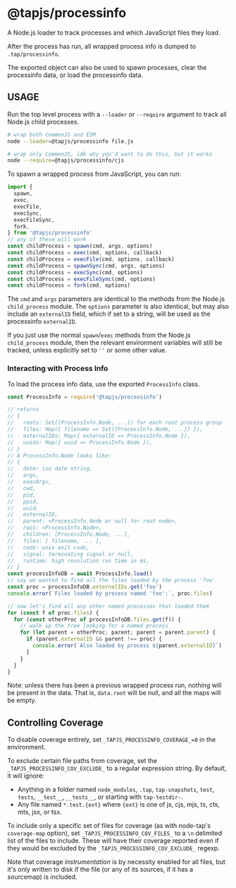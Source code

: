# @tapjs/processinfo

A Node.js loader to track processes and which JavaScript files they load.

After the process has run, all wrapped process info is dumped to
`.tap/processinfo`.

The exported object can also be used to spawn processes, clear the
processinfo data, or load the processinfo data.

## USAGE

Run the top level process with a `--loader` or `--require` argument to
track all Node.js child processes.

```sh
# wrap both CommonJS and ESM
node --loader=@tapjs/processinfo file.js

# wrap only CommonJS, idk why you'd want to do this, but it works
node --require=@tapjs/processinfo/cjs
```

To spawn a wrapped process from JavaScript, you can run:

```js
import {
  spawn,
  exec,
  execFile,
  execSync,
  execFileSync,
  fork,
} from '@tapjs/processinfo'
// any of these will work
const childProcess = spawn(cmd, args, options)
const childProcess = exec(cmd, options, callback)
const childProcess = execFile(cmd, options, callback)
const childProcess = spawnSync(cmd, args, options)
const childProcess = execSync(cmd, options)
const childProcess = execFileSync(cmd, options)
const childProcess = fork(cmd, options)
```

The `cmd` and `args` parameters are identical to the methods from the
Node.js `child_process` module. The `options` parameter is also identical,
but may also include an `externalID` field, which if set to a string, will
be used as the processinfo `externalID`.

If you just use the normal `spawn`/`exec` methods from the Node.js
`child_process` module, then the relevant environment variables will still
be tracked, unless explicitly set to `''` or some other value.

### Interacting with Process Info

To load the process info data, use the exported `ProcessInfo` class.

```js
const ProcessInfo = require('@tapjs/processinfo')

// returns
// {
//   roots: Set([ProcessInfo.Node, ...]) for each root process group
//   files: Map({ filename => Set([ProcessInfo.Node, ...]) }),
//   externalIDs: Map({ externalID => ProcessInfo.Node }),
//   uuids: Map({ uuid => ProcessInfo.Node }),
// }
// A ProcessInfo.Node looks like:
// {
//   date: iso date string,
//   argv,
//   execArgv,
//   cwd,
//   pid,
//   ppid,
//   uuid,
//   externalID,
//   parent: <ProcessInfo.Node or null for root node>,
//   root: <ProcessInfo.Node>,
//   children: [ProcessInfo.Node, ...],
//   files: [ filename, ... ],
//   code: unix exit code,
//   signal: terminating signal or null,
//   runtime: high resolution run time in ms,
// }
const processInfoDB = await ProcessInfo.load()
// say we wanted to find all the files loaded by the process 'foo'
const proc = processInfoDB.externalIDs.get('foo')
console.error(`Files loaded by process named 'foo':`, proc.files)

// now let's find all any other named processes that loaded them
for (const f of proc.files) {
  for (const otherProc of processInfoDB.files.get(f)) {
    // walk up the tree looking for a named process
    for (let parent = otherProc; parent; parent = parent.parent) {
      if (parent.externalID && parent !== proc) {
        console.error(`Also loaded by process ${parent.externalID}`)
      }
    }
  }
}
```

Note: unless there has been a previous wrapped process run, nothing will be
present in the data. That is, `data.root` will be null, and all the maps
will be empty.

## Controlling Coverage

To disable coverage entirely, set
`_TAPJS_PROCESSINFO_COVERAGE_=0` in the environment.

To exclude certain file paths from coverage, set the
`_TAPJS_PROCESSINFO_COV_EXCLUDE_` to a regular expression string.
By default, it will ignore:

- Anything in a folder named `node_modules`, `.tap`,
  `tap-snapshots`, `test`, `tests`, `__test__`, `__tests__`, or
  starting with `tap-testdir-`.
- Any file named `*.test.{ext}` where `{ext}` is one of js, cjs,
  mjs, ts, cts, mts, jsx, or tsx.

To include only a specific set of files for coverage (as with
node-tap's `coverage-map` option), set
`_TAPJS_PROCESSINFO_COV_FILES_` to a `\n` delimited list of the
files to include. These will have their coverage reported even if
they would be excluded by the `_TAPJS_PROCESSINFO_COV_EXCLUDE_`
regexp.

Note that coverage _instrumentation_ is by necessity enabled for
all files, but it's only written to disk if the file (or any of
its sources, if it has a sourcemap) is included.
